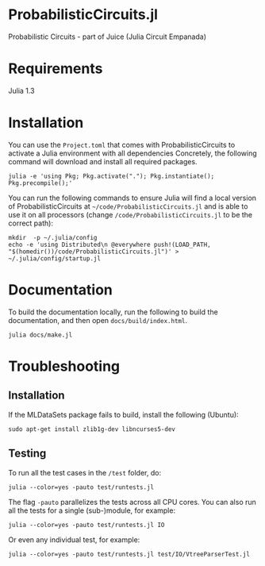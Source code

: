 # ProbabilisticCircuits.jl
Probabilistic Circuits - part of Juice (Julia Circuit Empanada)


# Requirements

Julia 1.3

# Installation

You can use the `Project.toml` that comes with ProbabilisticCircuits to activate a Julia environment with all dependencies
Concretely, the following command will download and install all required packages.

    julia -e 'using Pkg; Pkg.activate("."); Pkg.instantiate(); Pkg.precompile();'

You can run the following commands to ensure Julia will find a local version of ProbabilisticCircuits at `~/code/ProbabilisticCircuits.jl` and is able to use it on all processors (change `/code/ProbabilisticCircuits.jl` to be the correct path):
    
    mkdir  -p ~/.julia/config
    echo -e 'using Distributed\n @everywhere push!(LOAD_PATH, "$(homedir())/code/ProbabilisticCircuits.jl")' > ~/.julia/config/startup.jl

# Documentation

To build the documentation locally, run the following to build the documentation, and then open `docs/build/index.html`.

    julia docs/make.jl

# Troubleshooting

## Installation

If the MLDataSets package fails to build, install the following (Ubuntu):

  ``sudo apt-get install zlib1g-dev libncurses5-dev``

## Testing

To run all the test cases in the `/test` folder, do:

    julia --color=yes -pauto test/runtests.jl

The flag `-pauto` parallelizes the tests across all CPU cores.
You can also run all the tests for a single (sub-)module, for example:

    julia --color=yes -pauto test/runtests.jl IO

Or even any individual test, for example:

    julia --color=yes -pauto test/runtests.jl test/IO/VtreeParserTest.jl
